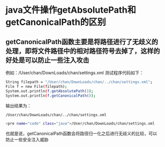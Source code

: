 # java文件操作getAbsolutePath和getCanonicalPath的区别
## getCanonicalPath函数主要是将路径进行了无歧义的处理，即将文件路径中的相对路径符号去掉了，这样的好处是可以防止一些注入攻击
例如：/User/chan/DownLoads/chan/settings.xml
测试程序代码如下：
```bash
String filepath = "/User/chan/DownLoads/chan/../chan/settings.xml";
File f = new File(filepath);
System.out.println(f.getAbsolutePath());
System.out.println(f.getCanonicalPath());
```

输出结果为：

```bash
/User/chan/DownLoads/chan/../chan/settings.xml

<pre name="code" class="java">/User/chan/DownLoads/chan/settings.xml
```

也就是说，getCanonicalPath函数会将路径归一化之后进行无歧义的比较，可以防止一些安全注入威胁